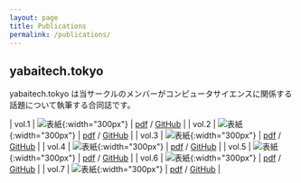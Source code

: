 ```yaml
---
layout: page
title: Publications
permalink: /publications/
---
```


## yabaitech.tokyo
yabaitech.tokyo は当サークルのメンバーがコンピュータサイエンスに関係する話題について執筆する合同誌です。

| vol.1 | ![表紙]({{site.baseurl}}/assets/images/yabaitechvol1_hyoshi.png){:width="300px"} | [pdf]({{site.baseurl}}/assets/pdf/yabaitechtokyo_vol1.pdf) / [GitHub](https://github.com/yabaitechtokyo/yabaitech_tokyo_vol_1) |
| vol.2 | ![表紙]({{site.baseurl}}/assets/images/yabaitechvol2_front_final.jpg){:width="300px"} | [pdf]({{site.baseurl}}/assets/pdf/yabaitechtokyo_vol2.pdf) / [GitHub](https://github.com/yabaitechtokyo/yabaitech_tokyo_vol_2) |
| vol.3 | ![表紙]({{site.baseurl}}/assets/images/yabaitechvol3_front.png){:width="300px"} | [pdf]({{site.baseurl}}/assets/pdf/yabaitechtokyo_vol3.pdf) / [GitHub](https://github.com/yabaitechtokyo/yabaitech_tokyo_vol_3) |
| vol.4 | ![表紙]({{site.baseurl}}/assets/images/yabaitechvol4.png){:width="300px"} | [pdf]({{site.baseurl}}/assets/pdf/yabaitechtokyo_vol4.pdf) / [GitHub](https://github.com/yabaitechtokyo/yabaitech_tokyo_vol_4) |
| vol.5 | ![表紙]({{site.baseurl}}/assets/images/yabaitechvol5_front.png){:width="300px"} | [pdf]({{site.baseurl}}/assets/pdf/yabaitechtokyo_vol5.pdf) / [GitHub](https://github.com/yabaitechtokyo/yabaitech_tokyo_vol_5) |
| vol.6 | ![表紙]({{site.baseurl}}/assets/images/yabaitechvol6_front_final.png){:width="300px"} | [pdf]({{site.baseurl}}/assets/pdf/yabaitechtokyo_vol6.pdf) / [GitHub](https://github.com/yabaitechtokyo/yabaitech_tokyo_vol_6) |
| vol.7 | ![表紙]({{site.baseurl}}/assets/images/yabaitechvol7.jpg){:width="300px"} | [pdf]({{site.baseurl}}/assets/pdf/yabaitechtokyo_vol7.pdf) / [GitHub](https://github.com/yabaitechtokyo/yabaitech_tokyo_vol_7) |
